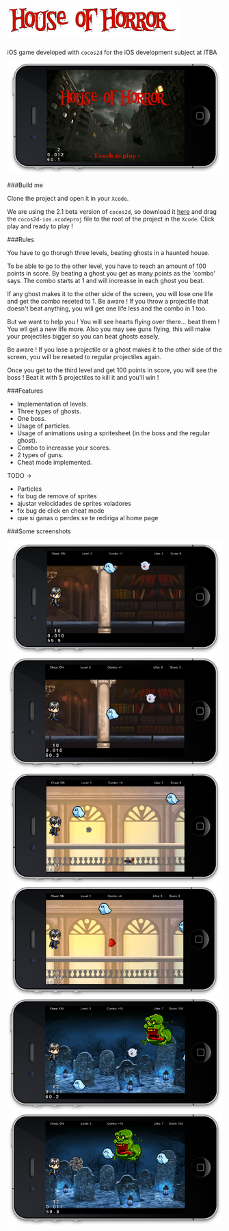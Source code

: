 ![alt text](/Coco2DSimpleGame/houseOfHorror.png "House of Horror")
=======================

iOS game developed with `cocos2d` for the iOS development subject at ITBA

![alt text](/Coco2DSimpleGame/Resources/screenshots/screenshot1.png "screen1")

###Build me

Clone the project and open it in your `Xcode`.

We are using the 2.1 beta version of `cocos2d`, so download it [here](http://www.cocos2d-iphone.org/cocos2d-iphone-v2-1-beta-released/) and drag the `cocos2d-ios.xcodeproj` file to the root of the project in the `Xcode`.
Click play and ready to play !

###Rules

You have to go thorugh three levels, beating ghosts in a haunted house.

To be able to go to the other level, you have to reach an amount of 100 points in score. By beating a ghost you get as many points as the 'combo' says.
The combo starts at 1 and will increasse in each ghost you beat.

If any ghost makes it to the other side of the screen, you will lose one life and get the combo reseted to 1. Be aware ! If you throw a projectile that doesn't beat anything, you will get one life less and the combo in 1 too.

But we want to help you ! You will see hearts flying over there... beat them ! You wll get a new life more. Also you may see guns flying, this will make your projectiles bigger so you can beat ghosts easely.

Be aware ! If you lose a projectile or a ghost makes it to the other side of the screen, you will be reseted to regular projectiles again.

Once you get to the third level and get 100 points in score, you will see the boss ! Beat it with 5 projectiles to kill it and you'll win !

###Features

* Implementation of levels.
* Three types of ghosts.
* One boss.
* Usage of particles.
* Usage of animations using a spritesheet (in the boss and the regular ghost).
* Combo to increasse your scores.
* 2 types of guns.
* Cheat mode implemented.

TODO ->
* Particles
* fix bug de remove of sprites
* ajustar velocidades de sprites voladores
* fix bug de click en cheat mode
* que si ganas o perdes se te rediriga al home page

###Some screenshots

![alt text](/Coco2DSimpleGame/Resources/screenshots/screenshot2.png "screen2")
![alt text](/Coco2DSimpleGame/Resources/screenshots/screenshot3.png "screen3")
![alt text](/Coco2DSimpleGame/Resources/screenshots/screenshot4.png "screen4")
![alt text](/Coco2DSimpleGame/Resources/screenshots/screenshot5.png "screen5")
![alt text](/Coco2DSimpleGame/Resources/screenshots/screenshot6.png "screen6")
![alt text](/Coco2DSimpleGame/Resources/screenshots/screenshot7.png "screen7")
